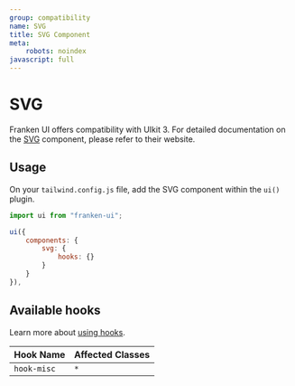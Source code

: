 ```yaml
---
group: compatibility
name: SVG
title: SVG Component
meta:
    robots: noindex
javascript: full
---
```


# SVG

Franken UI offers compatibility with UIkit 3. For detailed documentation on the <a class="font-medium underline underline-offset-4" href="https://getuikit.com/docs/svg" target="blank">SVG</a> component, please refer to their website.

## Usage

On your `tailwind.config.js` file, add the SVG component within the `ui()` plugin.

```javascript
import ui from "franken-ui";

ui({
    components: {
        svg: {
            hooks: {}
        }
    }
}),
```

## Available hooks

Learn more about [using hooks](/docs/introduction#using-hooks).

| Hook Name   | Affected Classes |
|-------------|------------------|
| `hook-misc` | `*`              |

